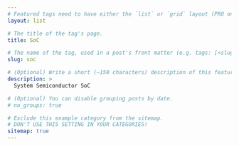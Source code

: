 ```yaml
---
# Featured tags need to have either the `list` or `grid` layout (PRO only).
layout: list

# The title of the tag's page.
title: SoC

# The name of the tag, used in a post's front matter (e.g. tags: [<slug>]).
slug: soc

# (Optional) Write a short (~150 characters) description of this featured tag.
description: >
  System Semiconductor SoC

# (Optional) You can disable grouping posts by date.
# no_groups: true

# Exclude this example category from the sitemap.
# DON'T USE THIS SETTING IN YOUR CATEGORIES!
sitemap: true
---
```

